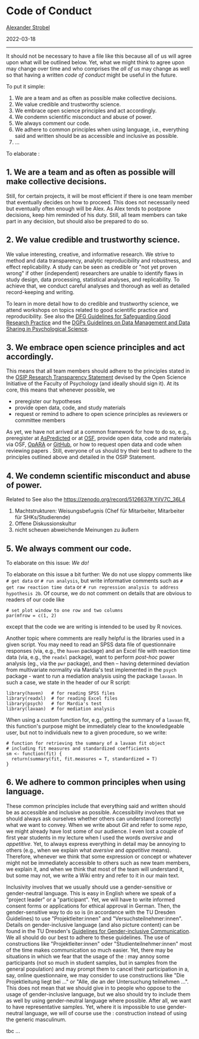 # Code of Conduct <!-- Don't know whether we need this ... -->

[Alexander Strobel](mailto:alexander.strobel@tu-dresden.de)

2022-03-18

---

It should not be necessary to have a file like this because all of us will agree upon what will be outlined below.
Yet, what we might think to agree upon may change over time and who comprises the *all of us* may change as well so that having a written *code of conduct* might be useful in the future.

To put it simple:

1. We are a team and as often as possible make collective decisions.
2. We value credible and trustworthy science.
3. We embrace open science principles and act accordingly.
4. We condemn scientific misconduct and abuse of power.
5. We always comment our code.
6. We adhere to common principles when using language, i.e., everything said and written should be as accessible and inclusive as possible. 
8. ...

To elaborate :

## 1. We are a team and as often as possible will make collective decisions.

Still, for certain projects, it will be most efficient if there is one team member that eventually decides on how to proceed. 
This does not necessarily need but eventually often enough will be Alex.
As Alex tends to postpone decisions, keep him reminded of his duty.
Still, all team members can take part in any decision, but should also be prepared to do so.

## 2. We value credible and trustworthy science.

We value interesting, creative, and informative research. We strive to method and data transparency, analytic reproducibility and robustness, and effect replicability. A study can be seen as credible or "not yet proven wrong" if other (independent) researchers are unable to identify flaws in study design, data processing, statistical analyses, and replicability. To achieve that, we conduct careful analyses and thorough as well as detailed record-keeping and writing.  

To learn in more detail how to do credible and trustworthy science, we attend workshops on topics related to good scientific practice and reproducibility. See also the [DFG Guidelines for Safeguarding Good Research Practice](https://www.dfg.de/en/research_funding/principles_dfg_funding/good_scientific_practice/) and the [DGPs Guidelines on Data Management and Data Sharing in Psychological Science](https://www.dgps.de/schwerpunkte/transparente-wissenschaft/umgang-mit-forschungsdaten/).

## 3. We embrace open science principles and act accordingly.

This means that all team members should adhere to the principles stated in the [OSIP Research Transparency Statement](https://tu-dresden.de/mn/psychologie/die-fakultaet/open-science/osip-research-transparency-statement) devised by the Open Science Initiative of the Faculty of Psychology (and ideally should sign it). 
At its core, this means that whenever possible, we 

- preregister our hypotheses
- provide open data, code, and study materials
- request or remind to adhere to open science principles as reviewers or committee members 

As yet, we have not arrived at a common framework for how to do so, e.g., preregister at [AsPredicted](https://github.com/alex-strobel/DPP-LabManual/wiki/AsPredicted) or at [OSF](https://github.com/alex-strobel/DPP-LabManual/wiki/OSF), provide open data, code and materials via OSF, [OpARA](https://github.com/alex-strobel/DPP-LabManual/wiki/OpARA) or [GitHub](https://github.com/alex-strobel/DPP-LabManual/wiki/GitHub), or how to request open data and code when reviewing papers <!-- add template -->. 
Still, everyone of us should try their best to adhere to the principles outlined above and detailed in the OSIP Statement.  

## 4. We condemn scientific misconduct and abuse of power. 

Related to 
See also the 
https://zenodo.org/record/5126637#.YjIV7C_36L4

1) Machtstrukturen: Weisungsbefugnis (Chef für Mitarbeiter, Mitarbeiter für SHKs/Studierende)
2) Offene Diskussionskultur
3) nicht scheuen abweichende Meinungen zu äußern

## 5. We always comment our code.

To elaborate on this issue: *We do!*

To elaborate on this issue a bit further: We do not use sloppy comments like `# get data` or `# run analysis`, but write informative comments such as `# get raw reaction time data` or `# run regression analysis to address hypothesis 2b`. 
Of course, we do not comment on details that are obvious to readers of our code like 

```
# set plot window to one row and two columns
par(mfrow = c(1, 2)
```

except that the code we are writing is intended to be used by R novices. 

Another topic where comments are really helpful is the libraries used in a given script. 
You may need to read an SPSS data file of questionnaire responses (via, e.g., the `haven` package) and an Excel file with reaction time data (via, e.g., the `readxl` package), want to perform *post-hoc* power analysis (eg., via the `pwr` package), and then – having determined deviation from multivariate normality via Mardia's test implemented in the `psych` package - want to run a mediation analysis using the package `lavaan`. 
In such a case, we state in the header of our R script:

```
library(haven)   # for reading SPSS files
library(readxl)  # for reading Excel files
library(psych)   # for Mardia's test
library(lavaan)  # for mediation analysis
```

When using a custom function for, e.g., getting the summary of a `lavaan` fit, this function's purpose might be immediately clear to the knowledgeable user, but not to individuals new to a given procedure, so we write:

```
# function for retrieving the summary of a lavaan fit object
# including fit measures and standardized coefficients
sm <- function(fit) {
  return(summary(fit, fit.measures = T, standardized = T)
}
```

## 6. We adhere to common principles when using language.

These common principles include that everything said and written should be as accessible and inclusive as possible.
Accessibility involves that we should always ask ourselves whether others can understand (correctly) what we want to convey. 
When we write about *Git* and refer to some *repo*, we might already have lost some of our audience. 
I even lost a couple of first year students in my lecture when I used the words *aversive* and *appetitive*. 
Yet, to always express everything in detail may be annoying to others (e.g., when we explain what *aversive* and *appetitive* means). 
Therefore, whenever we think that some expression or concept or whatever might not be immediately accessible to others such as new team members, we explain it, and when we think that most of the team will understand it, but some may not, we write a Wiki entry and refer to it in our main text.   

Inclusivity involves that we usually should use a gender-sensitive or gender-neutral language. 
This is easy in English where we speak of a "project leader" or a "participant". 
Yet, we will have to write informed consent forms or applications for ethical approval in German. 
Then, the gender-sensitive way to do so is (in accordance with the TU Dresden Guidelines) <!-- add link --> to use "Projektleiter:innen" and "Versuchsteilnehmer:innen". 
Details on gender-inclusive language (and also picture content) can be found in the TU Dresden's [Guidelines for Gender-inclusive Communication](https://tu-dresden.de/tu-dresden/organisation/ressourcen/dateien/Gleichstellungsbeauftragte/Unsere-Themen/genderinklusive-kommunikation/leitfaden-genderinklusive-kommunikation-2021).
We all should do our best to adhere to these guidelines.
The use of constructions like "Projektleiter:innen" oder "Studienteilnehmer:innen" most of the time makes communication so much easier. 
Yet, there may be situations in which we fear that the usage of the : may annoy some participants (not so much in student samples, but in samples from the general population) and may prompt them to cancel their participation in a, say, online questionnaire, we may consider to use constructions like "Die Projektleitung liegt bei ..." or "Alle, die an der Untersuchung teilnehmen ...".
This does not mean that we should give in to people who oppose to the usage of gender-inclusive language, but we also should try to include them as well by using gender-neutral language where possible. 
After all, we want to have representative samples.
Yet, where it is impossible to use gender-neutral language, we will of course use the : construction instead of using the generic masculinum.

tbc ...
